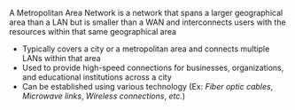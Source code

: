 A Metropolitan Area Network is a network that spans a larger geographical area than a LAN but is smaller than a WAN and interconnects users with the resources within that same geographical area

* Typically covers a city or a metropolitan area and connects multiple LANs within that area
* Used to provide high-speed connections for businesses, organizations, and educational institutions across a city
* Can be established using various technology (Ex: *Fiber optic cables*, *Microwave links*, *Wireless connections*, *etc.*)
